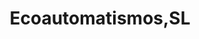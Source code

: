 ---
title: "Ecoautomatismos,SL"
url: /santa-coloma-de-gramenet/ecoautomatismos-sl/
shop: eléctrico
---